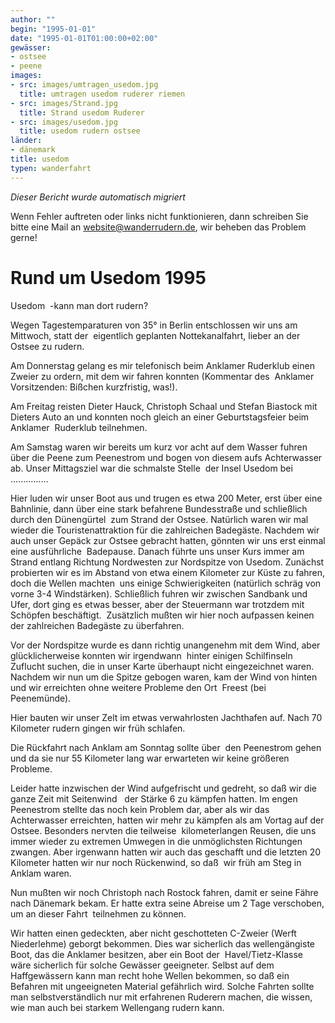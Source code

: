 ```yaml
---
author: ""
begin: "1995-01-01"
date: "1995-01-01T01:00:00+02:00"
gewässer:
- ostsee
- peene
images:
- src: images/umtragen_usedom.jpg
  title: umtragen usedom ruderer riemen
- src: images/Strand.jpg
  title: Strand usedom Ruderer
- src: images/usedom.jpg
  title: usedom rudern ostsee
länder:
- dänemark
title: usedom
typen: wanderfahrt
---
```



*Dieser Bericht wurde automatisch migriert*

Wenn Fehler auftreten oder links nicht funktionieren, dann schreiben Sie bitte eine Mail an website@wanderrudern.de, wir beheben das Problem gerne!



# Rund um Usedom 1995


Usedom  -kann man dort rudern?

Wegen Tagestemparaturen von 35° in Berlin entschlossen wir uns am Mittwoch, statt der  eigentlich geplanten Nottekanalfahrt, lieber an der Ostsee zu rudern.

Am Donnerstag gelang es mir telefonisch beim Anklamer Ruderklub einen Zweier zu ordern, mit dem wir fahren konnten (Kommentar des  Anklamer Vorsitzenden: Bißchen kurzfristig, was!).

Am Freitag reisten Dieter Hauck, Christoph Schaal und Stefan Biastock mit Dieters Auto an und konnten noch gleich an einer Geburtstagsfeier beim Anklamer  Ruderklub teilnehmen.

Am Samstag waren wir bereits um kurz vor acht auf dem Wasser fuhren über die Peene zum Peenestrom und bogen von diesem aufs Achterwasser ab. Unser Mittagsziel war die schmalste Stelle  der Insel Usedom bei ...............

Hier luden wir unser Boot aus und trugen es etwa 200 Meter, erst über eine Bahnlinie, dann über eine stark befahrene Bundesstraße und schließlich durch den Dünengürtel  zum Strand der Ostsee. Natürlich waren wir mal wieder die Touristenattraktion für die zahlreichen Badegäste. Nachdem wir auch unser Gepäck zur Ostsee gebracht hatten, gönnten wir uns erst einmal eine ausführliche  Badepause. Danach führte uns unser Kurs immer am Strand entlang Richtung Nordwesten zur Nordspitze von Usedom. Zunächst probierten wir es im Abstand von etwa einem Kilometer zur Küste zu fahren, doch die Wellen machten  uns einige Schwierigkeiten (natürlich schräg von vorne 3-4 Windstärken). Schließlich fuhren wir zwischen Sandbank und Ufer, dort ging es etwas besser, aber der Steuermann war trotzdem mit Schöpfen beschäftigt.  Zusätzlich mußten wir hier noch aufpassen keinen der zahlreichen Badegäste zu überfahren.

Vor der Nordspitze wurde es dann richtig unangenehm mit dem Wind, aber glücklicherweise konnten wir irgendwann  hinter einigen Schilfinseln Zuflucht suchen, die in unser Karte überhaupt nicht eingezeichnet waren. Nachdem wir nun um die Spitze gebogen waren, kam der Wind von hinten und wir erreichten ohne weitere Probleme den Ort  Freest (bei Peenemünde).

Hier bauten wir unser Zelt im etwas verwahrlosten Jachthafen auf. Nach 70 Kilometer rudern gingen wir früh schlafen.

Die Rückfahrt nach Anklam am Sonntag sollte über  den Peenestrom gehen und da sie nur 55 Kilometer lang war erwarteten wir keine größeren Probleme.

Leider hatte inzwischen der Wind aufgefrischt und gedreht, so daß wir die ganze Zeit mit Seitenwind   der Stärke 6 zu kämpfen hatten. Im engen Peenestrom stellte das noch kein Problem dar, aber als wir das Achterwasser erreichten, hatten wir mehr zu kämpfen als am Vortag auf der Ostsee. Besonders nervten die teilweise  kilometerlangen Reusen, die uns immer wieder zu extremen Umwegen in die unmöglichsten Richtungen zwangen. Aber irgenwann hatten wir auch das geschafft und die letzten 20 Kilometer hatten wir nur noch Rückenwind, so daß  wir früh am Steg in Anklam waren.

Nun mußten wir noch Christoph nach Rostock fahren, damit er seine Fähre nach Dänemark bekam. Er hatte extra seine Abreise um 2 Tage verschoben, um an dieser Fahrt  teilnehmen zu können.

Wir hatten einen gedeckten, aber nicht geschotteten C-Zweier (Werft Niederlehme) geborgt bekommen. Dies war sicherlich das wellengängiste Boot, das die Anklamer besitzen, aber ein Boot der  Havel/Tietz-Klasse wäre sicherlich für solche Gewässer geeigneter. Selbst auf dem Haffgewässern kann man recht hohe Wellen bekommen, so daß ein Befahren mit ungeeigneten Material gefährlich wird. Solche Fahrten sollte  man selbstverständlich nur mit erfahrenen Ruderern machen, die wissen, wie man auch bei starkem Wellengang rudern kann.
